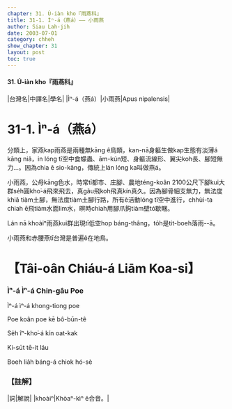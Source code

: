 ```yaml
---
chapter: 31. Ú-iàn kho『雨燕科』
title: 31-1. Ìⁿ-á（燕á）—— 小雨燕
author: Siau Lah-jih
date: 2003-07-01
category: chheh
show_chapter: 31
layout: post
toc: true
---
```


#### 31. Ú-iàn kho『雨燕科』


|台灣名|中譯名|學名|
|Ìⁿ-á（燕á）|小雨燕|Apus nipalensis|

# 31-1. Ìⁿ-á（燕á）


分類上，家燕kap雨燕是兩種無kāng ê鳥類，kan-nā身軀生做kap生態有淡薄á kāng niâ，in lóng tī空中食蠓蟲、ām-kún短、身軀流線形、翼尖koh長、腳短無力…。因為chia ê sio-kāng，傳統上lán lóng ka叫做燕á。

小雨燕，公母kāng色水，時常tī都市、庄腳、農地téng-koân 2100公尺下腳kui大群se̍h圓kho͘-á飛來飛去，真gâu飛koh飛真kín真久。因為腳骨細支無力，無法度khiā tiàm土腳，無法度tiàm土腳行路，所有ê活動lóng tī空中進行，chhùi-ta chiah ē飛tiàm水面lim水，暝時chiah用腳爪鉤tiàm壁tó͘歇睏。

Lán nā khoàiⁿ雨燕kui群出現tī低空hop báng-thâng，to̍h是tit-boeh落雨--ā。

小雨燕和赤腰燕tī台灣是普遍ê在地鳥。



# 【Tâi-oân Chiáu-á Liām Koa-si】

### **Ìⁿ-á Ìⁿ-á Chin-gâu Poe**

Ìⁿ-á ìⁿ-á khong-tiong poe

Poe koân poe kē bô-būn-tê

Se̍h îⁿ-kho͘-á kín oat-kak

Ki-su̍t tē-it láu

Boeh lia̍h báng-á chiok hó-sè



### 【註解】

|詞|解說|
|khoàiⁿ|Khòaⁿ-kìⁿ ê合音。|


